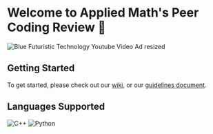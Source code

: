 # Welcome to Applied Math's Peer Coding Review 👋

<!--
** More information about the group coming soon! **
-->

<!--
** Gif **
-->
![Blue Futuristic Technology Youtube Video Ad resized](https://github.com/Peer-Code-Review/.github/assets/40783656/a2b24ee0-3245-4e43-94a8-56fb05698a16)



## Getting Started
To get started, please check out our [wiki](https://github.com/Peer-Code-Review/.github/wiki), or our [guidelines document](https://docs.google.com/document/d/1vvopoecmVpDh908BJeasz20YMN967EEScy7fyuvOUqA/edit?usp=sharing).

<!--
** Badges for C++ and Python **
-->
## Languages Supported
![C++](https://img.shields.io/badge/c++-%2300599C.svg?style=for-the-badge&logo=c%2B%2B&logoColor=white)
![Python](https://img.shields.io/badge/python-3670A0?style=for-the-badge&logo=python&logoColor=ffdd54)
